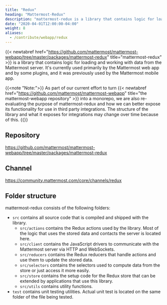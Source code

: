 ```yaml
---
title: "Redux"
heading: "Mattermost-Redux"
description: "mattermost-redux is a library that contains logic for loading and working with data from the Mattermost server."
date: "2020-04-01T12:00:00-04:00"
weight: 8
aliases:
  - /contribute/webapp/redux
---
```


{{< newtabref href="https://github.com/mattermost/mattermost-webapp/tree/master/packages/mattermost-redux" title="mattermost-redux" >}} is a library that contains logic for loading and working with data from the Mattermost server. It's currently used primarily by the Mattermost web app and by some plugins, and it was previously used by the Mattermost mobile app.

{{<note "Note:">}}
As part of our current effort to turn {{< newtabref href="https://github.com/mattermost/mattermost-webapp" title="the mattermost-webapp repository" >}} into a monorepo, we are also re-evaluating the purpose of mattermost-redux and how we can better expose its functionality for use in third party integrations. The structure of the library and what it exposes for integrations may change over time because of this.
{{</note>}}

## Repository

https://github.com/mattermost/mattermost-webapp/tree/master/packages/mattermost-redux

## Channel

https://community.mattermost.com/core/channels/redux

## Folder structure

mattermost-redux consists of the following folders:

- `src` contains all source code that is compiled and shipped with the library.
    - `src/actions` contains the Redux actions used by the library. Most of the logic that uses the stored data and contacts the server is located here.
    - `src/client` contains the JavaScript drivers to communicate with the Mattermost server via HTTP and WebSockets.
    - `src/reducers` contains the Redux reducers that handle actions and use them to update the stored data.
    - `src/selectors` contains the selectors used to compute data from the store or just access it more easily.
    - `src/store` contains the setup code for the Redux store that can be extended by applications that use this library.
    - `src/utils` contains utility functions.
- `test` contains unit testing utilities. Actual unit test is located on the same folder of the file being tested.
